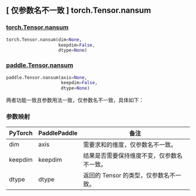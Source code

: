 ## [ 仅参数名不一致 ] torch.Tensor.nansum
### [torch.Tensor.nansum](https://pytorch.org/docs/stable/generated/torch.Tensor.nansum.html?highlight=nansum#torch.Tensor.nansum)

```python
torch.Tensor.nansum(dim=None,
                    keepdim=False,
                    dtype=None)
```

### [paddle.Tensor.nansum]()

```python
paddle.Tensor.nansum(axis=None,
                     keepdim=False,
                     dtype=None)
```

两者功能一致且参数用法一致，仅参数名不一致，具体如下：

### 参数映射

| PyTorch       | PaddlePaddle | 备注                                                   |
| ------------- | ------------ | ------------------------------------------------------ |
| dim           | axis         | 需要求和的维度，仅参数名不一致。                          |
| keepdim       | keepdim      | 结果是否需要保持维度不变，仅参数名不一致。                 |
| dtype         | dtype        | 返回的 Tensor 的类型，仅参数名不一致。                    |

